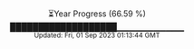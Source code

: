 <p align="center">
⏳Year Progress (66.59 %) <br>
███████████████████▁▁▁▁▁▁▁▁▁▁▁ <br>
<sub>Updated: Fri, 01 Sep 2023 01:13:44 GMT</sub>
</p>

